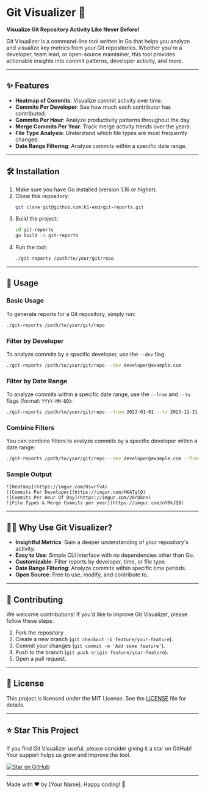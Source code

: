 # Git Visualizer 🚀

**Visualize Git Repository Activity Like Never Before!**


Git Visualizer is a command-line tool written in Go that helps you analyze and visualize key metrics from your Git repositories. Whether you're a developer, team lead, or open-source maintainer, this tool provides actionable insights into commit patterns, developer activity, and more.

---

## ✨ Features

- **Heatmap of Commits**: Visualize commit activity over time.
- **Commits Per Developer**: See how much each contributor has contributed.
- **Commits Per Hour**: Analyze productivity patterns throughout the day.
- **Merge Commits Per Year**: Track merge activity trends over the years.
- **File Type Analysis**: Understand which file types are most frequently changed.
- **Date Range Filtering**: Analyze commits within a specific date range.

---

## 🛠️ Installation

1. Make sure you have Go installed (version 1.16 or higher).
2. Clone this repository:
   ```bash
   git clone git@github.com:k1-end/git-reports.git
   ```
3. Build the project:
   ```bash
   cd git-reports
   go build -o git-reports
   ```
4. Run the tool:
   ```bash
   ./git-reports /path/to/your/git/repo
   ```

---

## 🚀 Usage

### Basic Usage
To generate reports for a Git repository, simply run:
```bash
./git-reports /path/to/your/git/repo
```

### Filter by Developer
To analyze commits by a specific developer, use the `--dev` flag:
```bash
./git-reports /path/to/your/git/repo --dev developer@example.com
```

### Filter by Date Range
To analyze commits within a specific date range, use the `--from` and `--to` flags (format: `YYYY-MM-DD`):
```bash
./git-reports /path/to/your/git/repo --from 2023-01-01 --to 2023-12-31
```

### Combine Filters
You can combine filters to analyze commits by a specific developer within a date range:
```bash
./git-reports /path/to/your/git/repo --dev developer@example.com --from 2023-01-01 --to 2023-12-31
```

### Sample Output
```
![Heatmap](https://imgur.com/UsvrfvA)
![Commits Per Developer](https://imgur.com/HKATglQ)
![Commits Per Hour Of Day](https://imgur.com/26rQknn)
![File Types & Merge Commits per year](https://imgur.com/uY0kJQ8)

```

---

## 🧑‍💻 Why Use Git Visualizer?

- **Insightful Metrics**: Gain a deeper understanding of your repository's activity.
- **Easy to Use**: Simple CLI interface with no dependencies other than Go.
- **Customizable**: Filter reports by developer, time, or file type.
- **Date Range Filtering**: Analyze commits within specific time periods.
- **Open Source**: Free to use, modify, and contribute to.

---

## 🤝 Contributing

We welcome contributions! If you'd like to improve Git Visualizer, please follow these steps:
1. Fork the repository.
2. Create a new branch (`git checkout -b feature/your-feature`).
3. Commit your changes (`git commit -m 'Add some feature'`).
4. Push to the branch (`git push origin feature/your-feature`).
5. Open a pull request.

---

## 📄 License

This project is licensed under the MIT License. See the [LICENSE](LICENSE) file for details.

---

## ⭐ Star This Project

If you find Git Visualizer useful, please consider giving it a star on GitHub! Your support helps us grow and improve the tool.

[![Star on GitHub](https://img.shields.io/github/stars/k1-end/git-reports?style=social)](https://github.com/k1-end/git-reports)

---

Made with ❤️ by [Your Name]. Happy coding! 🎉
